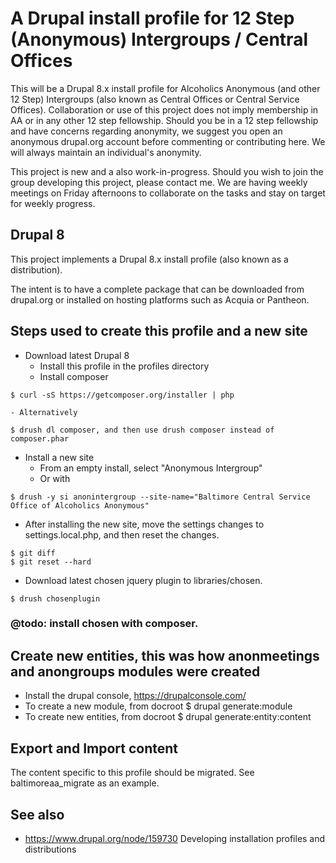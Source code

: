 # A Drupal install profile for 12 Step (Anonymous) Intergroups / Central Offices

This will be a Drupal 8.x install profile for Alcoholics Anonymous (and other 12 Step) Intergroups (also known as Central Offices or Central Service Offices). Collaboration or use of this project does not imply membership in AA or in any other 12 step fellowship. Should you be in a 12 step fellowship and have concerns regarding anonymity, we suggest you open an anonymous drupal.org account before commenting or contributing here. We will always maintain an individual's anonymity.

This project is new and a also work-in-progress. Should you wish to join the group developing this project, please contact me. We are having weekly meetings on Friday afternoons to collaborate on the tasks and stay on target for weekly progress.

## Drupal 8

This project implements a Drupal 8.x install profile (also known as a distribution).

The intent is to have a complete package that can be downloaded from drupal.org or installed on hosting platforms
such as Acquia or Pantheon.

## Steps used to create this profile and a new site

* Download latest Drupal 8
  - Install this profile in the profiles directory
  - Install composer
```
$ curl -sS https://getcomposer.org/installer | php
```
    - Alternatively
```
$ drush dl composer, and then use drush composer instead of composer.phar
```
* Install a new site
  - From an empty install, select "Anonymous Intergroup"
  - Or with
```
$ drush -y si anonintergroup --site-name="Baltimore Central Service Office of Alcoholics Anonymous"
```
  - After installing the new site, move the settings changes to settings.local.php, and then reset the changes.
```
$ git diff
$ git reset --hard
```

* Download latest chosen jquery plugin to libraries/chosen.
```
$ drush chosenplugin
```

### @todo: install chosen with composer.

## Create new entities, this was how anonmeetings and anongroups modules were created

  - Install the drupal console, https://drupalconsole.com/
  - To create a new module, from docroot $ drupal generate:module
  - To create new entities, from docroot $ drupal generate:entity:content

## Export and Import content

  The content specific to this profile should be migrated. See baltimoreaa_migrate as an example.

## See also

* https://www.drupal.org/node/159730 Developing installation profiles and distributions
